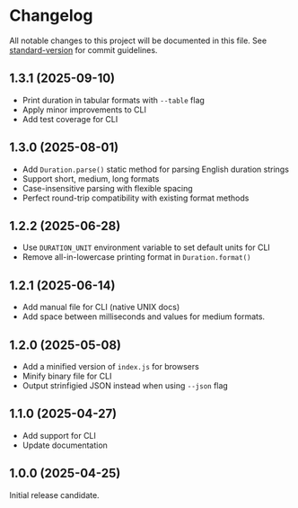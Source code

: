 # Changelog

All notable changes to this project will be documented in this file.
See [standard-version](https://github.com/conventional-changelog/standard-version)
for commit guidelines.

## 1.3.1 (2025-09-10)

- Print duration in tabular formats with `--table` flag
- Apply minor improvements to CLI
- Add test coverage for CLI

## 1.3.0 (2025-08-01)

- Add `Duration.parse()` static method for parsing English duration strings
- Support short, medium, long formats
- Case-insensitive parsing with flexible spacing
- Perfect round-trip compatibility with existing format methods

## 1.2.2 (2025-06-28)

- Use `DURATION_UNIT` environment variable to set default units for CLI
- Remove all-in-lowercase printing format in `Duration.format()`

## 1.2.1 (2025-06-14)

- Add manual file for CLI (native UNIX docs)
- Add space between milliseconds and values for medium formats.

## 1.2.0 (2025-05-08)

- Add a minified version of `index.js` for browsers
- Minify binary file for CLI
- Output strinfigied JSON instead when using `--json` flag

## 1.1.0 (2025-04-27)

- Add support for CLI
- Update documentation

## 1.0.0 (2025-04-25)

Initial release candidate.
